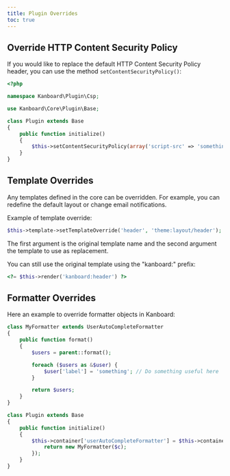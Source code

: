 ```yaml
---
title: Plugin Overrides
toc: true
---
```


Override HTTP Content Security Policy
-------------------------------------

If you would like to replace the default HTTP Content Security Policy
header, you can use the method `setContentSecurityPolicy()`:

```php
<?php

namespace Kanboard\Plugin\Csp;

use Kanboard\Core\Plugin\Base;

class Plugin extends Base
{
    public function initialize()
    {
        $this->setContentSecurityPolicy(array('script-src' => 'something'));
    }
}
```

Template Overrides
------------------

Any templates defined in the core can be overridden. For example, you
can redefine the default layout or change email notifications.

Example of template override:

```php
$this->template->setTemplateOverride('header', 'theme:layout/header');
```

The first argument is the original template name and the second argument
the template to use as replacement.

You can still use the original template using the "kanboard:" prefix:

```php
<?= $this->render('kanboard:header') ?>
```

Formatter Overrides
-------------------

Here an example to override formatter objects in Kanboard:

```php
class MyFormatter extends UserAutoCompleteFormatter
{
    public function format()
    {
        $users = parent::format();

        foreach ($users as &$user) {
            $user['label'] = 'something'; // Do something useful here
        }

        return $users;
    }
}

class Plugin extends Base
{
    public function initialize()
    {
        $this->container['userAutoCompleteFormatter'] = $this->container->factory(function ($c) {
            return new MyFormatter($c);
        });
    }
}
```
